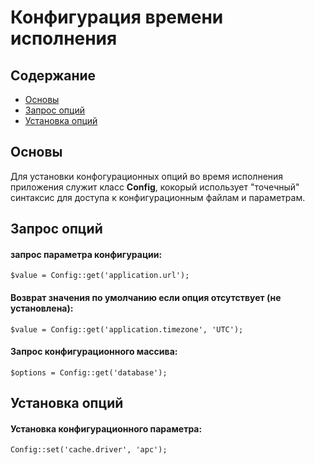 # Конфигурация времени исполнения

## Содержание

- [Основы](#the-basics)
- [Запрос опций](#retrieving-options)
- [Установка опций](#setting-options)

<a name="the-basics"></a>
## Основы

Для установки конфогурационных опций во время исполнения приложения служит класс **Config**, кокорый использует "точечный" синтаксис для доступа к конфигурационным файлам и параметрам.

<a name="retrieving-options"></a>
##  Запрос опций

#### запрос параметра конфигурации:

	$value = Config::get('application.url');

#### Возврат значения по умолчанию если опция отсутствует (не установлена):

	$value = Config::get('application.timezone', 'UTC');

#### Запрос конфигурационного массива:

	$options = Config::get('database');

<a name="setting-options"></a>
## Установка опций

#### Установка конфигурационного параметра:

	Config::set('cache.driver', 'apc');
